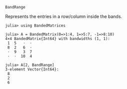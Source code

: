 ```
BandRange
```

Represents the entries in a row/column inside the bands.

```jldoctest
julia> using BandedMatrices

julia> A = BandedMatrix(0=>1:4, 1=>5:7, -1=>8:10)
4×4 BandedMatrix{Int64} with bandwidths (1, 1):
 1  5   ⋅  ⋅
 8  2   6  ⋅
 ⋅  9   3  7
 ⋅  ⋅  10  4

julia> A[2, BandRange]
3-element Vector{Int64}:
 8
 2
 6
```
